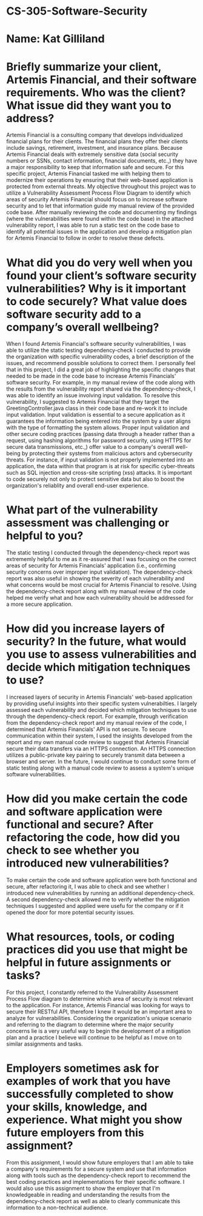 # CS-305-Software-Security
# Name: Kat Gilliland

# Briefly summarize your client, Artemis Financial, and their software requirements. Who was the client? What issue did they want you to address?
Artemis Financial is a consulting company that develops individualized financial plans for their clients. The financial plans they offer their clients include savings, retirement, investment, and insurance plans. Because Artemis Financial deals with extremely sensitive data (social security numbers or SSNs, contact information, financial documents, etc.,) they have a major responsibility to keep that information safe and secure. For this specific project, Artemis Financial tasked me with helping them to modernize their operations by ensuring that their web-based application is protected from external threats. My objective throughout this project was to utilize a Vulnerability Assessment Process Flow Diagram to identify which areas of security Artemis Financial should focus on to increase software security and to let that information guide my manual review of the provided code base. After manually reviewing the code and documenting my findings (where the vulnerabilities were found within the code base) in the attached vulnerability report, I was able to run a static test on the code base to identify all potential issues in the application and develop a mitigation plan for Artemis Financial to follow in order to resolve these defects.

# What did you do very well when you found your client’s software security vulnerabilities? Why is it important to code securely? What value does software security add to a company’s overall wellbeing?
When I found Artemis Financial's software security vulnerabilities, I was able to utilize the static testing dependency-check I conducted to provide the organization with specific vulnerability codes, a brief description of the issues, and recommend possible solutions to correct them. I personally feel that in this project, I did a great job of highlighting the specific changes that needed to be made in the code base to increase Artemis Financials' software security. For example, in my manual review of the code along with the results from the vulnerability report shared via the dependency-check, I was able to identify an issue involving input validation. To resolve this vulnerability, I suggested to Artemis Financial that they target the GreetingController.java class in their code base and re-work it to include input validation. Input validation is essential to a secure application as it guarantees the information being entered into the system by a user aligns with the type of formatting the system allows. Proper input validation and other secure coding practices (passing data through a header rather than a request, using hashing algorithms for password security, using HTTPS for secure data transmissions, etc.,) offer value to a company's overall well-being by protecting their systems from malicious actors and cybersecurity threats. For instance, if input validation is not properly implemented into an application, the data within that program is at risk for specific cyber-threats such as SQL injection and cross-site scripting (xss) attacks. It is important to code securely not only to protect sensitive data but also to boost the organization's reliablity and overall end-user experience. 

# What part of the vulnerability assessment was challenging or helpful to you?
The static testing I conducted through the dependency-check report was extrememly helpful to me as it re-assured that I was focusing on the correct areas of security for Artemis Financials' application (i.e., confirming security concerns over improper input validation). The dependency-check report was also useful in showing the severity of each vulnerability and what concerns would be most crucial for Artemis Financial to resolve. Using the dependency-check report along with my manual review of the code helped me verify what and how each vulnerability should be addressed for a more secure application. 

# How did you increase layers of security? In the future, what would you use to assess vulnerabilities and decide which mitigation techniques to use?
I increased layers of security in Artemis Financials' web-based application by providing useful insights into their specific system vulnerabilties. I largely assessed each vulnerability and decided which mitigation techniques to use through the dependency-check report. For example, through verification from the dependency-check report and my manual review of the code, I determined that Artemis Financials' API is not secure. To secure communication within their system, I used the insights developed from the report and my own manual code review to suggest that Artemis Financial secure their data transfers via an HTTPS connection. An HTTPS connection utilizes a public-private key pairing to securely transmit data between a browser and server. In the future, I would continue to conduct some form of static testing along with a manual code review to assess a system's unique software vulnerabilities. 

# How did you make certain the code and software application were functional and secure? After refactoring the code, how did you check to see whether you introduced new vulnerabilities?
To make certain the code and software application were both functional and secure, after refactoring it, I was able to check and see whether I introduced new vulnerabilities by running an additional dependency-check. A second dependency-check allowed me to verify whether the mitigation techniques I suggested and applied were usefu for the company or if it opened the door for more potential security issues. 

# What resources, tools, or coding practices did you use that might be helpful in future assignments or tasks?
For this project, I constantly referred to the Vulnerability Assessment Process Flow diagram to determine which area of security is most relevant to the application. For instance, Artemis Financial was looking for ways to secure their RESTful API, therefore I knew it would be an important area to analyze for vulnerabilities. Considering the organization's unique scenario and referring to the diagram to determine where the major security concerns lie is a very useful way to begin the development of a mitigation plan and a practice I believe will continue to be helpful as I move on to similar assignments and tasks. 

# Employers sometimes ask for examples of work that you have successfully completed to show your skills, knowledge, and experience. What might you show future employers from this assignment?
From this assignment, I would show future employers that I am able to take a company's requirements for a secure system and use that information along with tools such as the dependency-check report to recommend the best coding practices and implementations for their specific software. I would also use this assignment to show the employer that I'm knowledgeable in reading and understanding the results from the dependency-check report as well as able to clearly communicate this information to a non-technical audience. 
